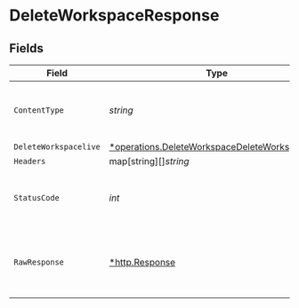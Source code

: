 # DeleteWorkspaceResponse


## Fields

| Field                                                                                                                  | Type                                                                                                                   | Required                                                                                                               | Description                                                                                                            |
| ---------------------------------------------------------------------------------------------------------------------- | ---------------------------------------------------------------------------------------------------------------------- | ---------------------------------------------------------------------------------------------------------------------- | ---------------------------------------------------------------------------------------------------------------------- |
| `ContentType`                                                                                                          | *string*                                                                                                               | :heavy_check_mark:                                                                                                     | HTTP response content type for this operation                                                                          |
| `DeleteWorkspacelive`                                                                                                  | [*operations.DeleteWorkspaceDeleteWorkspacelive](../../../pkg/models/operations/deleteworkspacedeleteworkspacelive.md) | :heavy_minus_sign:                                                                                                     | OK                                                                                                                     |
| `Headers`                                                                                                              | map[string][]*string*                                                                                                  | :heavy_minus_sign:                                                                                                     | N/A                                                                                                                    |
| `StatusCode`                                                                                                           | *int*                                                                                                                  | :heavy_check_mark:                                                                                                     | HTTP response status code for this operation                                                                           |
| `RawResponse`                                                                                                          | [*http.Response](https://pkg.go.dev/net/http#Response)                                                                 | :heavy_minus_sign:                                                                                                     | Raw HTTP response; suitable for custom response parsing                                                                |